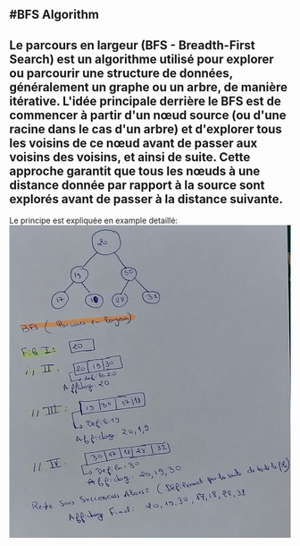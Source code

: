 #BFS Algorithm
---
Le parcours en largeur (BFS - Breadth-First Search) est un algorithme utilisé pour explorer ou parcourir une structure de données, généralement un graphe ou un arbre, de manière itérative. L'idée principale derrière le BFS est de commencer à partir d'un nœud source (ou d'une racine dans le cas d'un arbre) et d'explorer tous les voisins de ce nœud avant de passer aux voisins des voisins, et ainsi de suite. Cette approche garantit que tous les nœuds à une distance donnée par rapport à la source sont explorés avant de passer à la distance suivante.
---
Le principe est expliquée  en example detaillé:
![Alt text](BFS.jpg)